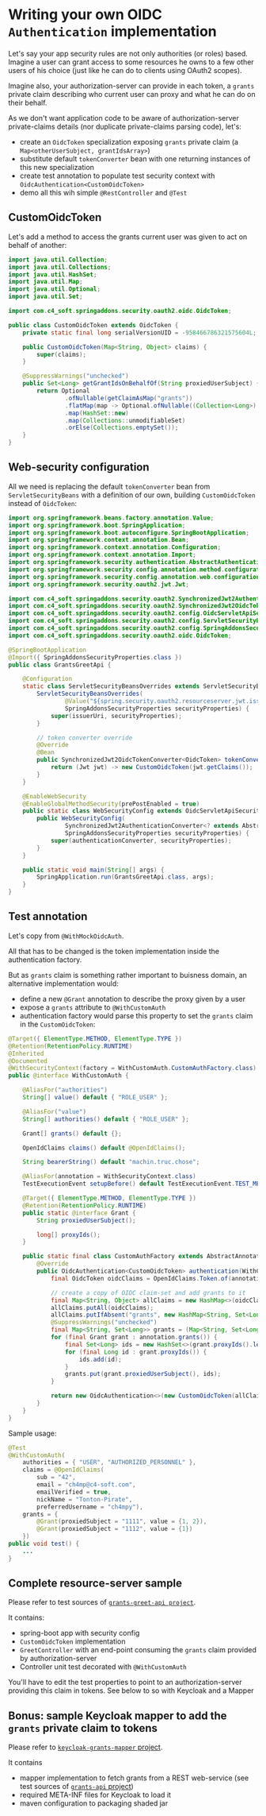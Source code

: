 # Writing your own OIDC `Authentication` implementation

Let's say your app security rules are not only authorities (or roles) based. Imagine a user can grant access to some resources he owns to a few other users of his choice (just like he can do to clients using OAuth2 scopes).

Imagine also, your authorization-server can provide in each token, a `grants` private claim describing who current user can proxy and what he can do on their behalf.

As we don't want application code to be aware of authorization-server private-claims details (nor duplicate private-claims parsing code), let's:
- create an `OidcToken` specialization exposing `grants` private claim (a `Map<otherUserSubject, grantIdsArray>`)
- substitute default `tokenConverter` bean with one returning instances of this new specialization
- create test annotation to populate test security context with `OidcAuthentication<CustomOidcToken>`
- demo all this wih simple `@RestController` and `@Test`

## CustomOidcToken
Let's add a method to access the grants current user was given to act on behalf of another:
``` java
import java.util.Collection;
import java.util.Collections;
import java.util.HashSet;
import java.util.Map;
import java.util.Optional;
import java.util.Set;

import com.c4_soft.springaddons.security.oauth2.oidc.OidcToken;

public class CustomOidcToken extends OidcToken {
	private static final long serialVersionUID = -958466786321575604L;

	public CustomOidcToken(Map<String, Object> claims) {
		super(claims);
	}

	@SuppressWarnings("unchecked")
	public Set<Long> getGrantIdsOnBehalfOf(String proxiedUserSubject) {
		return Optional
				.ofNullable(getClaimAsMap("grants"))
				.flatMap(map -> Optional.ofNullable((Collection<Long>) map.get(proxiedUserSubject)))
				.map(HashSet::new)
				.map(Collections::unmodifiableSet)
				.orElse(Collections.emptySet());
	}
}
```

## Web-security configuration
All we need is replacing the default `tokenConverter` bean from `ServletSecurityBeans` with a definition of our own, building `CustomOidcToken` instead of `OidcToken`:
``` java
import org.springframework.beans.factory.annotation.Value;
import org.springframework.boot.SpringApplication;
import org.springframework.boot.autoconfigure.SpringBootApplication;
import org.springframework.context.annotation.Bean;
import org.springframework.context.annotation.Configuration;
import org.springframework.context.annotation.Import;
import org.springframework.security.authentication.AbstractAuthenticationToken;
import org.springframework.security.config.annotation.method.configuration.EnableGlobalMethodSecurity;
import org.springframework.security.config.annotation.web.configuration.EnableWebSecurity;
import org.springframework.security.oauth2.jwt.Jwt;

import com.c4_soft.springaddons.security.oauth2.SynchronizedJwt2AuthenticationConverter;
import com.c4_soft.springaddons.security.oauth2.SynchronizedJwt2OidcTokenConverter;
import com.c4_soft.springaddons.security.oauth2.config.OidcServletApiSecurityConfig;
import com.c4_soft.springaddons.security.oauth2.config.ServletSecurityBeans;
import com.c4_soft.springaddons.security.oauth2.config.SpringAddonsSecurityProperties;
import com.c4_soft.springaddons.security.oauth2.oidc.OidcToken;

@SpringBootApplication
@Import({ SpringAddonsSecurityProperties.class })
public class GrantsGreetApi {

	@Configuration
	static class ServletSecurityBeansOverrides extends ServletSecurityBeans {
		ServletSecurityBeansOverrides(
				@Value("${spring.security.oauth2.resourceserver.jwt.issuer-uri}") String issuerUri,
				SpringAddonsSecurityProperties securityProperties) {
			super(issuerUri, securityProperties);
		}

		// token converter override
		@Override
		@Bean
		public SynchronizedJwt2OidcTokenConverter<OidcToken> tokenConverter() {
			return (Jwt jwt) -> new CustomOidcToken(jwt.getClaims());
		}
	}

	@EnableWebSecurity
	@EnableGlobalMethodSecurity(prePostEnabled = true)
	public static class WebSecurityConfig extends OidcServletApiSecurityConfig {
		public WebSecurityConfig(
				SynchronizedJwt2AuthenticationConverter<? extends AbstractAuthenticationToken> authenticationConverter,
				SpringAddonsSecurityProperties securityProperties) {
			super(authenticationConverter, securityProperties);
		}
	}

	public static void main(String[] args) {
		SpringApplication.run(GrantsGreetApi.class, args);
	}
}
```

## Test annotation
Let's copy from `@WithMockOidcAuth`.

All that has to be changed is the token implementation inside the authentication factory.

But as `grants` claim is something rather important to buisness domain, an alternative implementation would:
- define a new `@Grant` annotation to describe the proxy given by a user
- expose a `grants` attribute to `@WithCustomAuth`
- authentication factory would parse this property to set the `grants` claim in the `CustomOidcToken`:
``` java
@Target({ ElementType.METHOD, ElementType.TYPE })
@Retention(RetentionPolicy.RUNTIME)
@Inherited
@Documented
@WithSecurityContext(factory = WithCustomAuth.CustomAuthFactory.class)
public @interface WithCustomAuth {

	@AliasFor("authorities")
	String[] value() default { "ROLE_USER" };

	@AliasFor("value")
	String[] authorities() default { "ROLE_USER" };

	Grant[] grants() default {};

	OpenIdClaims claims() default @OpenIdClaims();

	String bearerString() default "machin.truc.chose";

	@AliasFor(annotation = WithSecurityContext.class)
	TestExecutionEvent setupBefore() default TestExecutionEvent.TEST_METHOD;

	@Target({ ElementType.METHOD, ElementType.TYPE })
	@Retention(RetentionPolicy.RUNTIME)
	public static @interface Grant {
		String proxiedUserSubject();

		long[] proxyIds();
	}

	public static final class CustomAuthFactory extends AbstractAnnotatedAuthenticationBuilder<WithCustomAuth, OidcAuthentication<CustomOidcToken>> {
		@Override
		public OidcAuthentication<CustomOidcToken> authentication(WithCustomAuth annotation) {
			final OidcToken oidcClaims = OpenIdClaims.Token.of(annotation.claims());

			// create a copy of OIDC claim-set and add grants to it
			final Map<String, Object> allClaims = new HashMap<>(oidcClaims);
			allClaims.putAll(oidcClaims);
			allClaims.putIfAbsent("grants", new HashMap<String, Set<Long>>());
			@SuppressWarnings("unchecked")
			final Map<String, Set<Long>> grants = (Map<String, Set<Long>>) allClaims.get("grants");
			for (final Grant grant : annotation.grants()) {
				final Set<Long> ids = new HashSet<>(grant.proxyIds().length);
				for (final Long id : grant.proxyIds()) {
					ids.add(id);
				}
				grants.put(grant.proxiedUserSubject(), ids);
			}

			return new OidcAuthentication<>(new CustomOidcToken(allClaims), authorities(annotation.authorities()), annotation.bearerString());
		}
	}
}
```
Sample usage:
``` java
@Test
@WithCustomAuth(
    authorities = { "USER", "AUTHORIZED_PERSONNEL" },
    claims = @OpenIdClaims(
        sub = "42",
        email = "ch4mp@c4-soft.com",
        emailVerified = true,
        nickName = "Tonton-Pirate",
        preferredUsername = "ch4mpy"),
    grants = {
        @Grant(proxiedSubject = "1111", value = {1, 2}),
        @Grant(proxiedSubject = "1112", value = {1})
    })
public void test() {
    ...
}
```

## Complete resource-server sample
Please refer to test sources of [`grants-greet-api project`](https://github.com/ch4mpy/spring-addons/tree/master/grants-greet-api).

It contains:
- spring-boot app with security config
- `CustomOidcToken` implementation
- `GreetController` with an end-point consuming the `grants` claim provided by authorization-server
- Controller unit test decorated with `@WithCustomAuth`

You'll have to edit the test properties to point to an authorization-server providing this claim in tokens. See below to so with Keycloak and a Mapper

## Bonus: sample Keycloak mapper to add the `grants` private claim to tokens
Please refer to [`keycloak-grants-mapper` project](https://github.com/ch4mpy/spring-addons/tree/master/keycloak-grants-mapper).

It contains
- mapper implementation to fetch grants from a REST web-service (see test sources of [`grants-api` project](https://github.com/ch4mpy/spring-addons/tree/master/grants-api))
- required META-INF files for Keycloak to load it
- maven configuration to packaging shaded jar